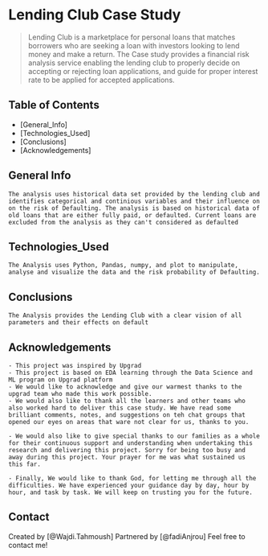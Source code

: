 # Lending Club Case Study
> Lending Club is a marketplace for personal loans that matches borrowers who are seeking a loan with investors looking to lend money and make a return. The Case study provides a financial risk analysis service enabling the lending club to properly decide on accepting or rejecting loan applications, and guide for proper interest rate to be applied for accepted applications.


## Table of Contents
* [General_Info]
* [Technologies_Used]
* [Conclusions]
* [Acknowledgements]

## General Info
    The analysis uses historical data set provided by the lending club and identifies categorical and continious variables and their influence on on the risk of Defaulting. The analysis is based on historical data of old loans that are either fully paid, or defaulted. Current loans are excluded from the analysis as they can't considered as defaulted

## Technologies_Used
    The Analysis uses Python, Pandas, numpy, and plot to manipulate, analyse and visualize the data and the risk probability of Defaulting.

## Conclusions
    The Analysis provides the Lending Club with a clear vision of all parameters and their effects on default

## Acknowledgements
    - This project was inspired by Upgrad
    - This project is based on EDA learning through the Data Science and ML program on Upgrad platform
    - We would like to acknowledge and give our warmest thanks to the upgrad team who made this work possible. 
    - We would also like to thank all the learners and other teams who also worked hard to deliver this case study. We have read some brilliant comments, notes, and suggestions on teh chat groups that opened our eyes on areas that ware not clear for us, thanks to you.

    - We would also like to give special thanks to our families as a whole for their continuous support and understanding when undertaking this research and delivering this project. Sorry for being too busy and away during this project. Your prayer for me was what sustained us this far.

    - Finally, We would like to thank God, for letting me through all the difficulties. We have experienced your guidance day by day, hour by hour, and task by task. We will keep on trusting you for the future.

## Contact
Created by [@Wajdi.Tahmoush] 
Partnered by [@fadiAnjrou]
Feel free to contact me!

